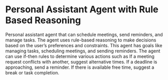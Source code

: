 # Personal Assistant Agent with Rule Based Reasoning
Personal assistant agent that can schedule meetings, send reminders, and manage tasks. The agent uses rule-based reasoning to make decisions based on the user’s preferences and constraints.
This agent has goals like managing tasks, scheduling meetings, and sending reminders. The agent can use if-then rules to determine various actions such as If a meeting request conflicts with another, suggest alternative times. If a deadline is approaching, send a reminder. If there is available free time, suggest a break or task completion.
